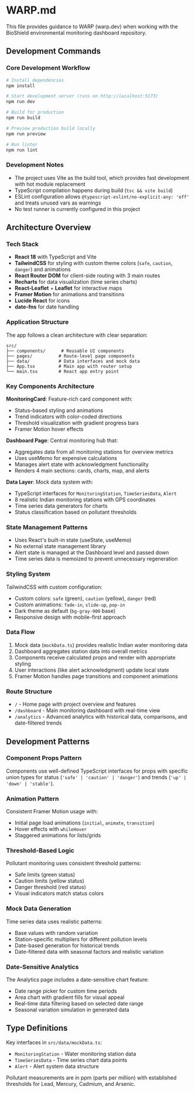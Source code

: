 # WARP.md

This file provides guidance to WARP (warp.dev) when working with the BioShield environmental monitoring dashboard repository.

## Development Commands

### Core Development Workflow
```bash
# Install dependencies
npm install

# Start development server (runs on http://localhost:5173)
npm run dev

# Build for production
npm run build

# Preview production build locally
npm run preview

# Run linter
npm run lint
```

### Development Notes
- The project uses Vite as the build tool, which provides fast development with hot module replacement
- TypeScript compilation happens during build (`tsc && vite build`)
- ESLint configuration allows `@typescript-eslint/no-explicit-any: 'off'` and treats unused vars as warnings
- No test runner is currently configured in this project

## Architecture Overview

### Tech Stack
- **React 18** with TypeScript and Vite
- **TailwindCSS** for styling with custom theme colors (`safe`, `caution`, `danger`) and animations
- **React Router DOM** for client-side routing with 3 main routes
- **Recharts** for data visualization (time series charts)
- **React-Leaflet** + **Leaflet** for interactive maps
- **Framer Motion** for animations and transitions
- **Lucide React** for icons
- **date-fns** for date handling

### Application Structure
The app follows a clean architecture with clear separation:

```
src/
├── components/      # Reusable UI components
├── pages/          # Route-level page components  
├── data/           # Data interfaces and mock data
├── App.tsx         # Main app with router setup
└── main.tsx        # React app entry point
```

### Key Components Architecture

**MonitoringCard**: Feature-rich card component with:
- Status-based styling and animations
- Trend indicators with color-coded directions
- Threshold visualization with gradient progress bars
- Framer Motion hover effects

**Dashboard Page**: Central monitoring hub that:
- Aggregates data from all monitoring stations for overview metrics
- Uses useMemo for expensive calculations
- Manages alert state with acknowledgment functionality
- Renders 4 main sections: cards, charts, map, and alerts

**Data Layer**: Mock data system with:
- TypeScript interfaces for `MonitoringStation`, `TimeSeriesData`, `Alert`
- 8 realistic Indian monitoring stations with GPS coordinates
- Time series data generators for charts
- Status classification based on pollutant thresholds

### State Management Patterns
- Uses React's built-in state (useState, useMemo) 
- No external state management library
- Alert state is managed at the Dashboard level and passed down
- Time series data is memoized to prevent unnecessary regeneration

### Styling System
TailwindCSS with custom configuration:
- Custom colors: `safe` (green), `caution` (yellow), `danger` (red)
- Custom animations: `fade-in`, `slide-up`, `pop-in`
- Dark theme as default (`bg-gray-900` base)
- Responsive design with mobile-first approach

### Data Flow
1. Mock data (`mockData.ts`) provides realistic Indian water monitoring data
2. Dashboard aggregates station data into overall metrics
3. Components receive calculated props and render with appropriate styling
4. User interactions (like alert acknowledgment) update local state
5. Framer Motion handles page transitions and component animations

### Route Structure
- `/` - Home page with project overview and features
- `/dashboard` - Main monitoring dashboard with real-time view
- `/analytics` - Advanced analytics with historical data, comparisons, and date-filtered trends

## Development Patterns

### Component Props Pattern
Components use well-defined TypeScript interfaces for props with specific union types for status (`'safe' | 'caution' | 'danger'`) and trends (`'up' | 'down' | 'stable'`).

### Animation Pattern
Consistent Framer Motion usage with:
- Initial page load animations (`initial`, `animate`, `transition`)
- Hover effects with `whileHover`
- Staggered animations for lists/grids

### Threshold-Based Logic
Pollutant monitoring uses consistent threshold patterns:
- Safe limits (green status)
- Caution limits (yellow status) 
- Danger threshold (red status)
- Visual indicators match status colors

### Mock Data Generation
Time series data uses realistic patterns:
- Base values with random variation
- Station-specific multipliers for different pollution levels
- Date-based generation for historical trends
- Date-filtered data with seasonal factors and realistic variation

### Date-Sensitive Analytics
The Analytics page includes a date-sensitive chart feature:
- Date range picker for custom time periods
- Area chart with gradient fills for visual appeal
- Real-time data filtering based on selected date range
- Seasonal variation simulation in generated data

## Type Definitions

Key interfaces in `src/data/mockData.ts`:
- `MonitoringStation` - Water monitoring station data
- `TimeSeriesData` - Time series chart data points
- `Alert` - Alert system data structure

Pollutant measurements are in ppm (parts per million) with established thresholds for Lead, Mercury, Cadmium, and Arsenic.